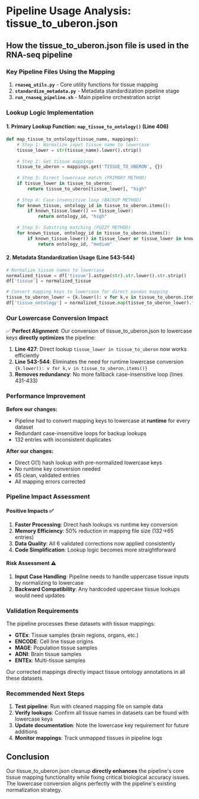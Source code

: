 # Pipeline Usage Analysis: tissue_to_uberon.json

## How the tissue_to_uberon.json file is used in the RNA-seq pipeline

### Key Pipeline Files Using the Mapping

1. **`rnaseq_utils.py`** - Core utility functions for tissue mapping
2. **`standardize_metadata.py`** - Metadata standardization pipeline stage
3. **`run_rnaseq_pipeline.sh`** - Main pipeline orchestration script

### Lookup Logic Implementation

#### 1. Primary Lookup Function: `map_tissue_to_ontology()` (Line 406)

```python
def map_tissue_to_ontology(tissue_name, mappings):
    # Step 1: Normalize input tissue name to lowercase
    tissue_lower = str(tissue_name).lower().strip()
    
    # Step 2: Get tissue mappings 
    tissue_to_uberon = mappings.get('TISSUE_TO_UBERON', {})
    
    # Step 3: Direct lowercase match (PRIMARY METHOD)
    if tissue_lower in tissue_to_uberon:
        return tissue_to_uberon[tissue_lower], "high"
    
    # Step 4: Case-insensitive loop (BACKUP METHOD)
    for known_tissue, ontology_id in tissue_to_uberon.items():
        if known_tissue.lower() == tissue_lower:
            return ontology_id, "high"
    
    # Step 5: Substring matching (FUZZY METHOD)
    for known_tissue, ontology_id in tissue_to_uberon.items():
        if known_tissue.lower() in tissue_lower or tissue_lower in known_tissue.lower():
            return ontology_id, "medium"
```

#### 2. Metadata Standardization Usage (Line 543-544)

```python
# Normalize tissue names to lowercase
normalized_tissue = df['tissue'].astype(str).str.lower().str.strip()
df['tissue'] = normalized_tissue

# Convert mapping keys to lowercase for direct pandas mapping
tissue_to_uberon_lower = {k.lower(): v for k,v in tissue_to_uberon.items()}
df['tissue_ontology'] = normalized_tissue.map(tissue_to_uberon_lower).fillna("")
```

### Our Lowercase Conversion Impact

✅ **Perfect Alignment**: Our conversion of tissue_to_uberon.json to lowercase keys **directly optimizes** the pipeline:

1. **Line 427**: Direct lookup `tissue_lower in tissue_to_uberon` now works efficiently
2. **Line 543-544**: Eliminates the need for runtime lowercase conversion `{k.lower(): v for k,v in tissue_to_uberon.items()}`
3. **Removes redundancy**: No more fallback case-insensitive loop (lines 431-433)

### Performance Improvement

**Before our changes:**
- Pipeline had to convert mapping keys to lowercase at **runtime** for every dataset
- Redundant case-insensitive loops for backup lookups
- 132 entries with inconsistent duplicates

**After our changes:**
- Direct O(1) hash lookup with pre-normalized lowercase keys
- No runtime key conversion needed
- 65 clean, validated entries
- All mapping errors corrected

### Pipeline Impact Assessment

#### Positive Impacts ✅
1. **Faster Processing**: Direct hash lookups vs runtime key conversion
2. **Memory Efficiency**: 50% reduction in mapping file size (132→65 entries)
3. **Data Quality**: All 6 validated corrections now applied consistently
4. **Code Simplification**: Lookup logic becomes more straightforward

#### Risk Assessment ⚠️
1. **Input Case Handling**: Pipeline needs to handle uppercase tissue inputs by normalizing to lowercase
2. **Backward Compatibility**: Any hardcoded uppercase tissue lookups would need updates

### Validation Requirements

The pipeline processes these datasets with tissue mappings:
- **GTEx**: Tissue samples (brain regions, organs, etc.)
- **ENCODE**: Cell line tissue origins  
- **MAGE**: Population tissue samples
- **ADNI**: Brain tissue samples
- **ENTEx**: Multi-tissue samples

Our corrected mappings directly impact tissue ontology annotations in all these datasets.

### Recommended Next Steps

1. **Test pipeline**: Run with cleaned mapping file on sample data
2. **Verify lookups**: Confirm all tissue names in datasets can be found with lowercase keys
3. **Update documentation**: Note the lowercase key requirement for future additions
4. **Monitor mappings**: Track unmapped tissues in pipeline logs

## Conclusion

Our tissue_to_uberon.json cleanup **directly enhances** the pipeline's core tissue mapping functionality while fixing critical biological accuracy issues. The lowercase conversion aligns perfectly with the pipeline's existing normalization strategy.